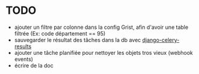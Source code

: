 # TODO

- ajouter un filtre par colonne dans la config Grist, afin d'avoir une table filtrée (Ex: code département == 95)
- sauvegarder le résultat des tâches dans la db avec [django-celery-results](https://github.com/celery/django-celery-results)
- ajouter une tâche planifiée pour nettoyer les objets tros vieux (webhook events)
- écrire de la doc
